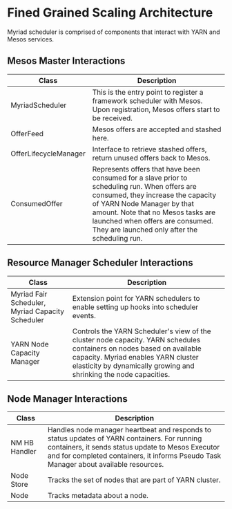 # Fined Grained Scaling Architecture
Myriad scheduler is comprised of components that interact with YARN and Mesos
services. 

## Mesos Master Interactions

Class | Description |
------|------------ |
MyriadScheduler| This is the entry point to register a framework scheduler with Mesos. Upon registration, Mesos offers start to be received. |
OfferFeed |	Mesos offers are accepted and stashed here.  |
OfferLifecycleManager | Interface to retrieve stashed offers, return unused offers back to Mesos. |
ConsumedOffer | Represents offers that have been consumed for a slave prior to scheduling run. When offers are consumed, they increase the capacity of YARN Node Manager by that amount. Note that no Mesos tasks are launched when offers are consumed. They are launched only after the scheduling run. |


## Resource Manager Scheduler Interactions ##


Class | Description |
------|------------ |
Myriad Fair Scheduler, Myriad Capacity Scheduler | Extension point for YARN schedulers to enable setting up hooks into scheduler events. |
YARN Node Capacity Manager | Controls the YARN Scheduler's view of the cluster node capacity. YARN schedules containers on nodes based on available capacity. Myriad enables YARN cluster elasticity by dynamically growing and shrinking the node capacities. |


## Node Manager Interactions


Class | Description |
------|------------ |
NM HB Handler | Handles node manager heartbeat and responds to status updates of YARN containers. For running containers, it sends status update to Mesos Executor and for completed containers, it informs Pseudo Task Manager about available resources. |
Node Store | Tracks the set of nodes that are part of YARN cluster. |
Node | Tracks metadata about a node. |
